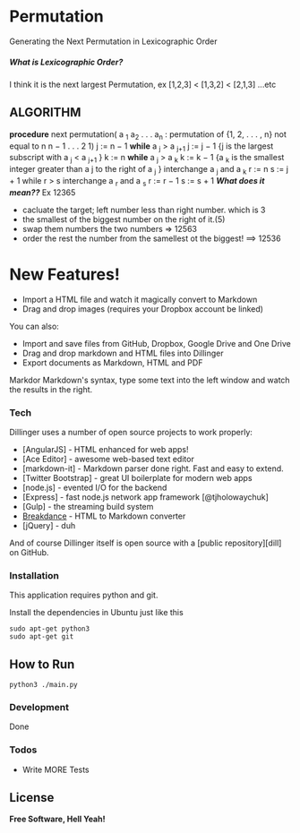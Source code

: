 # Permutation
Generating the Next Permutation in Lexicographic Order
##### What is Lexicographic Order? 
I think it is the next largest Permutation, ex [1,2,3] < [1,3,2] < [2,1,3] ...etc
## ALGORITHM
**procedure** next permutation( a <sub>1</sub> a<sub>2</sub> . . . a<sub>n</sub>  : permutation of {1, 2, . . . , n} not equal to n n − 1 . . . 2 1)
j := n − 1
**while** a <sub>j</sub> > a <sub>j+1</sub>
j := j − 1
{j is the largest subscript with a <sub>j</sub> < a <sub>j+1</sub> }
k := n
**while** a <sub>j</sub> > a <sub>k</sub>
k := k − 1
{a <sub>k</sub> is the smallest integer greater than a j to the right of a <sub>j</sub> }
interchange a <sub>j</sub> and a <sub>k</sub>
r := n
s := j + 1
while r > s
interchange a <sub>r</sub> and a <sub>s</sub>
r := r − 1
s := s + 1
***What does it mean??***
Ex 12365
- cacluate the target; left number less than right number. which is 3
- the smallest of the biggest number on the right of it.(5)
- swap them numbers the two numbers => 12563
- order the rest the number from the samellest ot the biggest! ==> 12536
# New Features!

  - Import a HTML file and watch it magically convert to Markdown
  - Drag and drop images (requires your Dropbox account be linked)


You can also:
  - Import and save files from GitHub, Dropbox, Google Drive and One Drive
  - Drag and drop markdown and HTML files into Dillinger
  - Export documents as Markdown, HTML and PDF

Markdor Markdown's syntax, type some text into the left window and watch the results in the right.

### Tech

Dillinger uses a number of open source projects to work properly:

* [AngularJS] - HTML enhanced for web apps!
* [Ace Editor] - awesome web-based text editor
* [markdown-it] - Markdown parser done right. Fast and easy to extend.
* [Twitter Bootstrap] - great UI boilerplate for modern web apps
* [node.js] - evented I/O for the backend
* [Express] - fast node.js network app framework [@tjholowaychuk]
* [Gulp] - the streaming build system
* [Breakdance](http://breakdance.io) - HTML to Markdown converter
* [jQuery] - duh

And of course Dillinger itself is open source with a [public repository][dill]
 on GitHub.

### Installation

This application requires python and git.

Install the dependencies in Ubuntu just like this
```
sudo apt-get python3
sudo apt-get git
```
## How to Run
```
python3 ./main.py
```


### Development
Done


### Todos

 - Write MORE Tests

License
----
**Free Software, Hell Yeah!**


